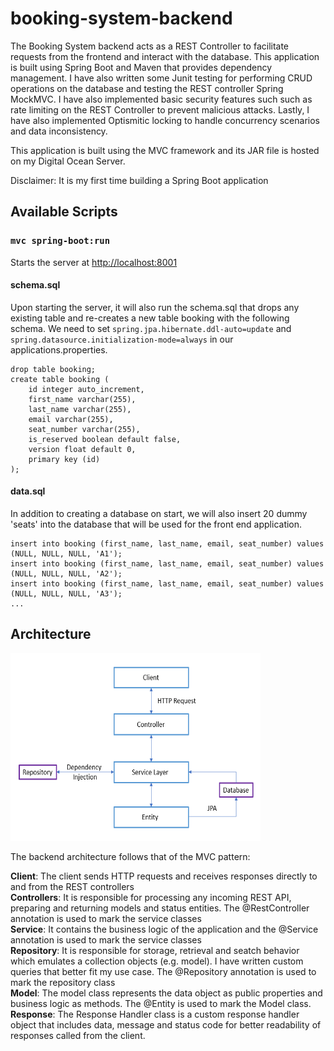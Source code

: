# booking-system-backend

The Booking System backend acts as a REST Controller to facilitate requests from the frontend and interact with the database. This application is built using Spring Boot and Maven that provides dependency management. I have also written some Junit testing for performing CRUD operations on the database and testing the REST controller Spring MockMVC. I have also implemented basic security features such such as rate limiting on the REST Controller to prevent malicious attacks. Lastly, I have also implemented Optismitic locking to handle concurrency scenarios and data inconsistency. 

This application is built using the MVC framework and its JAR file is hosted on my Digital Ocean Server.

Disclaimer: It is my first time building a Spring Boot application

## Available Scripts

### `mvc spring-boot:run`

Starts the server at [http://localhost:8001](http://localhost:8001) 

#### schema.sql 

Upon starting the server, it will also run the schema.sql that drops any existing table and re-creates a new table booking with the following schema. We need to set ```spring.jpa.hibernate.ddl-auto=update``` and ```spring.datasource.initialization-mode=always``` in our applications.properties. 

```
drop table booking;
create table booking (
    id integer auto_increment,
    first_name varchar(255),
    last_name varchar(255),
    email varchar(255),
    seat_number varchar(255),
    is_reserved boolean default false,
    version float default 0,
    primary key (id)
);
```
#### data.sql 

In addition to creating a database on start, we will also insert 20 dummy 'seats' into the database that will be used for the front end application. 

```
insert into booking (first_name, last_name, email, seat_number) values (NULL, NULL, NULL, 'A1');
insert into booking (first_name, last_name, email, seat_number) values (NULL, NULL, NULL, 'A2');
insert into booking (first_name, last_name, email, seat_number) values (NULL, NULL, NULL, 'A3');
...
```

##  Architecture 

<img src="./screenshots/architecture backend.PNG" width="400" height="300">

The backend architecture follows that of the MVC pattern:

**Client**: The client sends HTTP requests and receives responses directly to and from the REST controllers   
**Controllers**: It is responsible for processing any incoming REST API, preparing and returning models and status entities. The @RestController annotation is used to mark the service classes  
**Service**: It contains the business logic of the application and the @Service annotation is used to mark the service classes  
**Repository**: It is responsible for storage, retrieval and seatch behavior which emulates a collection objects (e.g. model). I have written custom queries that better fit my use case. The @Repository annotation is used to mark the repository class  
**Model**: The model class represents the data object as public properties and business logic as methods. The @Entity is used to mark the Model class.  
**Response**: The Response Handler class is a custom response handler object that includes data, message and status code for better readability of responses called from the client.  




